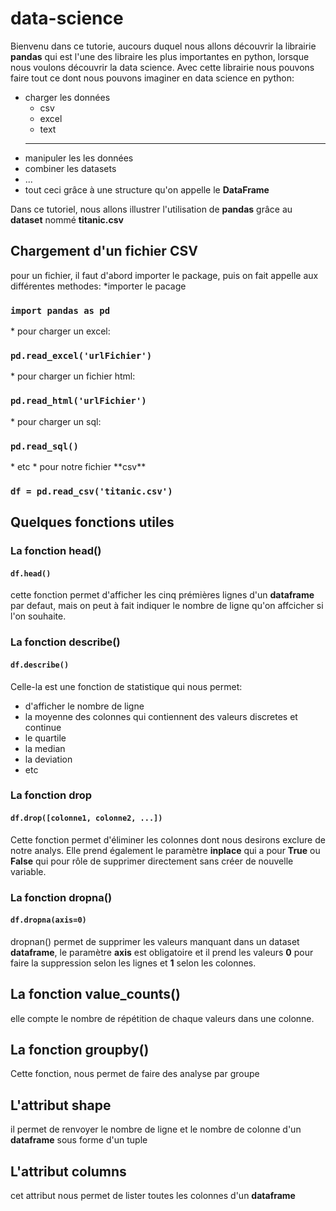 # data-science
Bienvenu dans ce tutorie, aucours duquel nous allons découvrir la librairie **pandas** qui est l'une des libraire les plus importantes en python, lorsque nous
voulons découvrir la data science.
Avec cette librairie nous pouvons faire tout ce dont nous pouvons imaginer en data science en python: 
* charger les données
    * csv
    * excel
    * text
    * *** 
* manipuler les les données
* combiner les datasets
* ...
* tout ceci grâce à une structure qu'on appelle le **DataFrame**

Dans ce tutoriel, nous allons illustrer l'utilisation de **pandas** grâce au **dataset** nommé **titanic.csv**

## Chargement d'un fichier CSV
pour un fichier, il faut d'abord importer le package, puis on fait appelle aux différentes methodes:
*importer le pacage
<h3><code>import pandas as pd</code></h3>
* pour charger un excel:
<h3><code>pd.read_excel('urlFichier')</code></h3>
* pour charger un fichier html:
<h3><code>pd.read_html('urlFichier')</code></h3>
* pour charger un sql:
<h3><code>pd.read_sql()</code></h3>
* etc
* pour notre fichier **csv**
<h3><code>df = pd.read_csv('titanic.csv')</code></h3>

## Quelques fonctions utiles

### La fonction head()
<h4><code>df.head()</code></h4>

cette fonction permet d'afficher les cinq prémières lignes d'un **dataframe** par defaut, mais on peut à fait indiquer le nombre de ligne qu'on affcicher si l'on souhaite.

### La fonction describe()
<h4><code>df.describe()</code></h4>
Celle-la est une fonction de statistique qui nous permet:

* d'afficher le nombre de ligne
* la moyenne des colonnes qui contiennent des valeurs discretes et continue
* le quartile
* la median
* la deviation
* etc

### La fonction drop

<h4><code>df.drop([colonne1, colonne2, ...])</code></h4>

Cette fonction permet d'éliminer les colonnes dont nous desirons exclure de notre analys.
Elle prend également le paramètre **inplace** qui a pour **True** ou **False** qui pour rôle de supprimer directement sans créer de nouvelle variable.

### La fonction dropna()

<h4><code>df.dropna(axis=0)</code></h4>

dropnan() permet de supprimer les valeurs manquant dans un dataset **dataframe**, le paramètre **axis** est obligatoire et il prend les valeurs **0** pour faire la suppression selon les lignes et **1** selon  les colonnes.

## La fonction value_counts()
elle compte le nombre de répétition de chaque valeurs dans une colonne.

## La fonction groupby()
Cette fonction, nous permet de faire des analyse par groupe 
## L'attribut shape
il permet de renvoyer le nombre de ligne et le nombre de colonne d'un **dataframe** sous forme d'un tuple

## L'attribut columns
cet attribut nous permet de lister toutes les colonnes d'un **dataframe**
